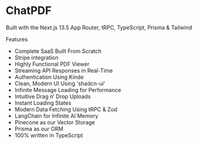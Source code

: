 # ChatPDF

Built with the Next.js 13.5 App Router, tRPC, TypeScript, Prisma & Tailwind

Features

- Complete SaaS Built From Scratch
- Stripe integration
- Highly Functional PDF Viewer
- Streaming API Responses in Real-Time
- Authentication Using Kinde
- Clean, Modern UI Using 'shadcn-ui'
- Infinite Message Loading for Performance
- Intuitive Drag n’ Drop Uploads
- Instant Loading States
- Modern Data Fetching Using tRPC & Zod
- LangChain for Infinite AI Memory
- Pinecone as our Vector Storage
- Prisma as our ORM
- 100% written in TypeScript
